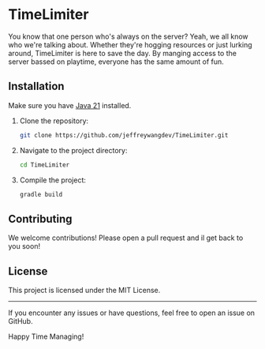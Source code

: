# TimeLimiter


You know that one person who's always on the server? Yeah, we all know who we're talking about. Whether they're hogging resources or just lurking around, TimeLimiter is here to save the day. By manging access to the server bassed on playtime, everyone has the same amount of fun.


## Installation
Make sure you have [Java 21](https://www.oracle.com/java/technologies/javase/jdk21-archive-downloads.html) installed.

1. Clone the repository:
   ```sh
   git clone https://github.com/jeffreywangdev/TimeLimiter.git
   ```
2. Navigate to the project directory:
   ```sh
   cd TimeLimiter
   ```
3. Compile the project:
   ```sh
   gradle build
   ```


## Contributing
We welcome contributions! Please open a pull request and il get back to you soon!

## License
This project is licensed under the MIT License.

---
If you encounter any issues or have questions, feel free to open an issue on GitHub.

Happy Time Managing!